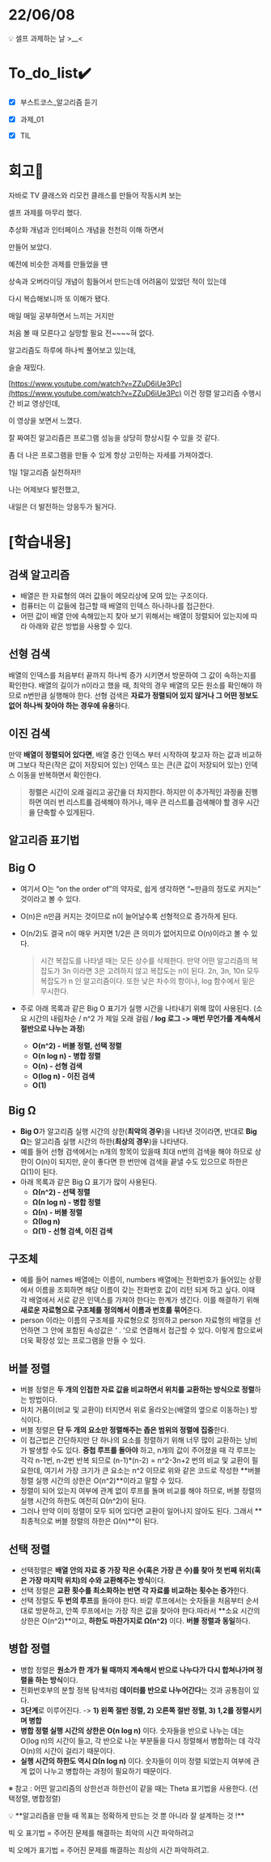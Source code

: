 # 22/06/08
<aside>
💡 셀프 과제하는 날  >__<

</aside>

# To_do_list✔️



- [x]  부스트코스_알고리즘 듣기
- [x]  과제_01
- [x]  TIL



# 회고🤔

자바로 TV 클래스와 리모컨 클래스를 만들어 작동시켜 보는

셀프 과제를 마무리 했다.

추상화 개념과 인터페이스 개념을 천천히 이해 하면서

만들어 보았다.

예전에 비슷한 과제를 만들었을 땐 

상속과 오버라이딩 개념이 힘들어서 만드는데 어려움이 있었던 적이 있는데

다시 복습해보니까 또 이해가 됐다.

매일 매일 공부하면서 느끼는 거지만 

처음 볼 때 모른다고 실망할 필요 전~~~~혀 없다.

알고리즘도 하루에 하나씩 풀어보고 있는데,

슬슬 재밌다. 

[https://www.youtube.com/watch?v=ZZuD6iUe3Pc](https://www.youtube.com/watch?v=ZZuD6iUe3Pc) 이건 정렬 알고리즘 수행시간 비교 영상인데, 

이 영상을 보면서 느꼈다.

잘 짜여진 알고리즘은 프로그램 성능을 상당히 향상시킬 수 있을 것 같다.

좀 더 나은 프로그램을 만들 수 있게 항상 고민하는 자세를 가져야겠다.

1일 1알고리즘 실천하자!!

나는 어제보다 발전했고,

내일은 더 발전하는 앙응두가 될거다.

# [학습내용]



## **검색 알고리즘**

- 배열은 한 자료형의 여러 값들이 메모리상에 모여 있는 구조이다.
- 컴퓨터는 이 값들에 접근할 때 배열의 인덱스 하나하나를 접근한다.
- 어떤 값이 배열 안에 속해있는지 찾아 보기 위해서는 배열이 정렬되어 있는지에 따라 아래와 같은 방법을 사용할 수 있다.

## **선형 검색**

배열의 인덱스를 처음부터 끝까지 하나씩 증가 시키면서 방문하여 그 값이 속하는지를 확인한다.
배열의 길이가 n이라고 했을 때, 최악의 경우 배열의 모든 원소를 확인해야 하므로 n번만큼 실행해야 한다.
선형 검색은 **자료가 정렬되어 있지 않거나 그 어떤 정보도 없어 하나씩 찾아야 하는 경우에 유용**하다.

## **이진 검색**

만약 **배열이 정렬되어 있다면**, 배열 중간 인덱스 부터 시작하여 찾고자 하는 값과 비교하며 그보다 작은(작은 값이 저장되어 있는) 인덱스 또는 큰(큰 값이 저장되어 있는) 인덱스 이동을 반복하면서 확인한다.

> **정렬은 시간이 오래 걸리고 공간을 더 차지한다. 하지만 이 추가적인 과정을 진행하면 여러 번 리스트를 검색해야 하거나, 매우 큰 리스트를 검색해야 할 경우 시간을 단축할 수 있게된다.**
> 

## **알고리즘 표기법**

## **Big O**

- 여기서 O는 “on the order of”의 약자로, 쉽게 생각하면 “~만큼의 정도로 커지는” 것이라고 볼 수 있다.
- O(n)은 n만큼 커지는 것이므로 n이 늘어날수록 선형적으로 증가하게 된다.
- O(n/2)도 결국 n이 매우 커지면 1/2은 큰 의미가 없어지므로 O(n)이라고 볼 수 있다.
    
    > 시간 복잡도를 나타낼 때는 모든 상수를 삭제한다. 만약 어떤 알고리즘의 복잡도가 3n 이라면 3은 고려하지 않고 복잡도는 n이 된다. 2n, 3n, 10n 모두 복잡도가 n 인 알고리즘이다.
    또한 낮은 차수의 항이나, log 함수에서 밑은 무시한다.
    > 
- 주로 아래 목록과 같은 Big O 표기가 실행 시간을 나타내기 위해 많이 사용된다. (소요 시간의 내림차순 / n^2 가 제일 오래 걸림 / **log 로그 -> 매번 무언가를 계속해서 절반으로 나누는 과정**)
    - **O(n^2) - 버블 정렬, 선택 정렬**
    - **O(n log n) - 병합 정렬**
    - **O(n) - 선형 검색**
    - **O(log n) - 이진 검색**
    - **O(1)**

## **Big Ω**

- **Big O**가 알고리즘 실행 시간의 상한(**최악의 경우**)을 나타낸 것이라면, 반대로 **Big Ω**는 알고리즘 실행 시간의 하한(**최상의 경우**)을 나타낸다.
- 예를 들어 선형 검색에서는 n개의 항목이 있을때 최대 n번의 검색을 해야 하므로 상한이 O(n)이 되지만, 운이 좋다면 한 번만에 검색을 끝낼 수도 있으므로 하한은 Ω(1)이 된다.
- 아래 목록과 같은 Big Ω 표기가 많이 사용된다.
    - **Ω(n^2) - 선택 정렬**
    - **Ω(n log n) - 병합 정렬**
    - **Ω(n) - 버블 정렬**
    - **Ω(log n)**
    - **Ω(1) - 선형 검색, 이진 검색**

## **구조체**

- 예를 들어 names 배열에는 이름이, numbers 배열에는 전화번호가 들어있는 상황에서 이름을 조회하면 해당 이름이 갖는 전화번호 값이 리턴 되게 하고 싶다. 이때 각 배열에서 서로 같은 인덱스를 가져야 한다는 한계가 생긴다. 이를 해결하기 위해 **새로운 자료형으로 구조체를 정의해서 이름과 번호를 묶어**준다.
- person 이라는 이름의 구조체를 자료형으로 정의하고 person 자료형의 배열을 선언하면 그 안에 포함된 속성값은 ‘ . ’으로 연결해서 접근할 수 있다. 이렇게 함으로써 더욱 확장성 있는 프로그램을 만들 수 있다.

## **버블 정렬**

- 버블 정렬은 **두 개의 인접한 자료 값을 비교하면서 위치를 교환하는 방식으로 정렬**하는 방법이다.
- 마치 거품이(비교 및 교환이) 터지면서 위로 올라오는(배열의 옆으로 이동하는) 방식이다.
- 버블 정렬은 **단 두 개의 요소만 정렬해주는 좁은 범위의 정렬에 집중**한다.
- 이 접근법은 간단하지만 단 하나의 요소를 정렬하기 위해 너무 많이 교환하는 낭비가 발생할 수도 있다.
**중첩 루프를 돌아야** 하고, n개의 값이 주어졌을 때 각 루프는 각각 n-1번, n-2번 반복 되므로
(n-1)*(n-2) = n^2-3n+2 번의 비교 및 교환이 필요한데, 여기서 가장 크기가 큰 요소는 n^2 이므로 위와 같은 코드로 작성한 **버블 정렬 실행 시간의 상한은 O(n^2)**이라고 말할 수 있다.
- 정렬이 되어 있는지 여부에 관계 없이 루프를 돌며 비교를 해야 하므로, 버블 정렬의 실행 시간의 하한도 여전히 Ω(n^2)이 된다.
- 그러나 만약 이미 정렬이 모두 되어 있다면 교환이 일어나지 않아도 된다. 그래서 **최종적으로 버블 정렬의 하한은 Ω(n)**이 된다.

## **선택 정렬**

- 선택정렬은 **배열 안의 자료 중 가장 작은 수(혹은 가장 큰 수)를 찾아 첫 번째 위치(혹은 가장 마지막 위치)의 수와 교환해주는 방식**이다.
- 선택 정렬은 **교환 횟수를 최소화하는 반면 각 자료를 비교하는 횟수는 증가**한다.
- 선택 정렬도 **두 번의 루프**를 돌아야 한다. 바깥 루프에서는 숫자들을 처음부터 순서대로 방문하고, 안쪽 루프에서는 가장 작은 값을 찾아야 한다.따라서 **소요 시간의 상한은 O(n^2)**이고, **하한도 마찬가지로 Ω(n^2)** 이다. **버블 정렬과 동일**하다.

## **병합 정렬**

- 병합 정렬은 **원소가 한 개가 될 때까지 계속해서 반으로 나누다가 다시 합쳐나가며 정렬을 하는 방식**이다.
- 전화번호부의 분할 정복 탐색처럼 **데이터를 반으로 나누어간다**는 것과 공통점이 있다.
- **3단계**로 이루어진다. -> **1) 왼쪽 절반 정렬, 2) 오른쪽 절반 정렬, 3) 1,2를 정렬시키며 병합**
- **병합 정렬 실행 시간의 상한은 O(n log n)** 이다. 숫자들을 반으로 나누는 데는 O(log n)의 시간이 들고, 각 반으로 나눈 부분들을 다시 정렬해서 병합하는 데 각각 O(n)의 시간이 걸리기 때문이다.
- **실행 시간의 하한도 역시 Ω(n log n)** 이다. 숫자들이 이미 정렬 되었는지 여부에 관계 없이 나누고 병합하는 과정이 필요하기 때문이다.

※ 참고 : 어떤 알고리즘의 상한선과 하한선이 같을 때는 Theta 표기법을 사용한다. (선택정렬, 병합정렬)

<aside>
💡 **알고리즘을 만들 때 목표는 정확하게 만드는 것 뿐 아니라 잘 설계하는 것 !**

</aside>

빅 오 표기법 = 주어진 문제를 해결하는 최악의 시간 파악하려고

빅 오메가 표기법 = 주어진 문제를 해결하는 최상의 시간 파악하려고.

    
